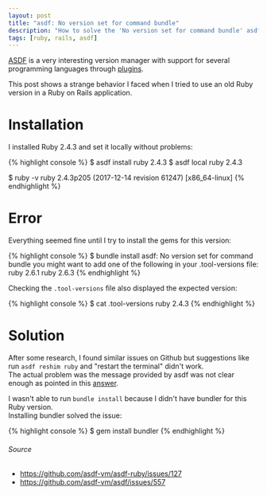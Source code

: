 ```yaml
---
layout: post
title: "asdf: No version set for command bundle"
description: "How to solve the 'No version set for command bundle' asdf error"
tags: [ruby, rails, asdf]
---
```


[ASDF](https://github.com/asdf-vm/asdf) is a very interesting version manager with support for several programming languages through [plugins](https://asdf-vm.com/#/plugins-all).

This post shows a strange behavior I faced when I tried to use an old Ruby version in a Ruby on Rails application.

# Installation

I installed Ruby 2.4.3 and set it locally without problems:

{% highlight console %}
$ asdf install ruby 2.4.3
$ asdf local ruby 2.4.3

$ ruby -v
ruby 2.4.3p205 (2017-12-14 revision 61247) [x86_64-linux]
{% endhighlight %}

# Error

Everything seemed fine until I try to install the gems for this version:

{% highlight console %}
$ bundle install
asdf: No version set for command bundle
you might want to add one of the following in your .tool-versions file:
ruby 2.6.1
ruby 2.6.3
{% endhighlight %}

Checking the `.tool-versions`  file also displayed the expected version:

{% highlight console %}
$ cat .tool-versions
ruby 2.4.3
{% endhighlight %}

# Solution

After some research, I found similar issues on Github but suggestions like run `asdf reshim ruby` and "restart the terminal" didn't work.<br>
The actual problem was the message provided by asdf was not clear enough as pointed in this [answer](https://github.com/asdf-vm/asdf-ruby/issues/127#issuecomment-537952548).

I wasn't able to run `bundle install` because I didn't have bundler for this Ruby version.<br>
Installing bundler solved the issue:

{% highlight console %}
$ gem install bundler
{% endhighlight %}

###### Source
 - <https://github.com/asdf-vm/asdf-ruby/issues/127>
 - <https://github.com/asdf-vm/asdf/issues/557>

